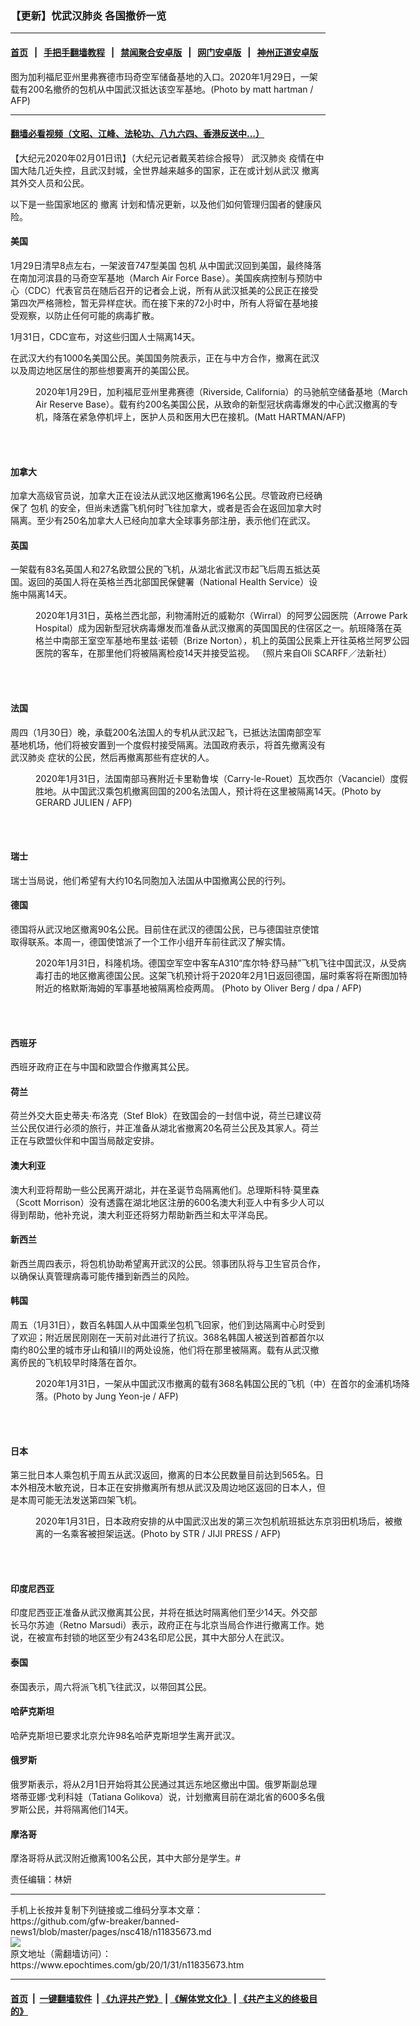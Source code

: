 ### 【更新】忧武汉肺炎 各国撤侨一览
------------------------

#### [首页](https://github.com/gfw-breaker/banned-news1/blob/master/README.md) &nbsp;&nbsp;|&nbsp;&nbsp; [手把手翻墙教程](https://github.com/gfw-breaker/guides/wiki) &nbsp;&nbsp;|&nbsp;&nbsp; [禁闻聚合安卓版](https://github.com/gfw-breaker/bn-android) &nbsp;&nbsp;|&nbsp;&nbsp; [网门安卓版](https://github.com/oGate2/oGate) &nbsp;&nbsp;|&nbsp;&nbsp; [神州正道安卓版](https://github.com/SzzdOgate/update) 



<div><img alt="" class="aligncenter wp-post-image" src="https://i.epochtimes.com/assets/uploads/2020/02/wuhan-US-evacuation-March-Field-Airbase-600x400.jpg"/>
<div class="red16 caption">
 图为加利福尼亚州里弗赛德市玛奇空军储备基地的入口。2020年1月29日，一架载有200名撤侨的包机从中国武汉抵达该空军基地。(Photo by matt hartman / AFP)
</div>
</div><hr/>

#### [翻墙必看视频（文昭、江峰、法轮功、八九六四、香港反送中...）](http://167.172.214.107/home.html)

<div><p>
 【大纪元2020年02月01日讯】（大纪元记者戴芙若综合报导）
 <ok href="https://www.epochtimes.com/gb/tag/%E6%AD%A6%E6%B1%89%E8%82%BA%E7%82%8E.html">
  武汉肺炎
 </ok>
 疫情在中国大陆几近失控，且武汉封城，全世界越来越多的国家，正在或计划从武汉
 <ok href="https://www.epochtimes.com/gb/tag/%E6%92%A4%E7%A6%BB.html">
  撤离
 </ok>
 其外交人员和公民。
</p>
<p>
 以下是一些国家地区的
 <ok href="https://www.epochtimes.com/gb/tag/%E6%92%A4%E7%A6%BB.html">
  撤离
 </ok>
 计划和情况更新，以及他们如何管理归国者的健康风险。
</p>
<h4>
 <strong>
  美国
 </strong>
</h4>
<p>
 1月29日清早8点左右，一架波音747型美国
 <ok href="https://www.epochtimes.com/gb/tag/%E5%8C%85%E6%9C%BA.html">
  包机
 </ok>
 从中国武汉回到美国，最终降落在南加河滨县的马奇空军基地（March Air Force Base）。美国疾病控制与预防中心（CDC）代表官员在随后召开的记者会上说，所有从武汉抵美的公民正在接受第四次严格筛检，暂无异样症状。而在接下来的72小时中，所有人将留在基地接受观察，以防止任何可能的病毒扩散。
</p>
<p>
 1月31日，CDC宣布，对这些归国人士隔离14天。
</p>
<p>
 在武汉大约有1000名美国公民。美国国务院表示，正在与中方合作，撤离在武汉以及周边地区居住的那些想要离开的美国公民。
</p>
<figure class="wp-caption aligncenter" id="attachment_11830929" style="width: 600px">
 <ok href="http://i.epochtimes.com/assets/uploads/2020/01/Wuhan-US-Evacuation-2.jpg">
  <img alt="" class="size-large wp-image-11830929" src="http://i.epochtimes.com/assets/uploads/2020/01/Wuhan-US-Evacuation-2-600x416.jpg"/>
 </ok>
 <br/><figcaption class="wp-caption-text">
  2020年1月29日，加利福尼亚州里弗赛德（Riverside, California）的马驰航空储备基地（March Air Reserve Base）。载有约200名美国公民，从致命的新型冠状病毒爆发的中心武汉撤离的专机，降落在紧急停机坪上，医护人员和医用大巴在接机。(Matt HARTMAN/AFP)
 </figcaption><br/>
</figure><br/>
<h4>
 <strong>
  加拿大
 </strong>
</h4>
<p>
 加拿大高级官员说，加拿大正在设法从武汉地区撤离196名公民。尽管政府已经确保了
 <ok href="https://www.epochtimes.com/gb/tag/%E5%8C%85%E6%9C%BA.html">
  包机
 </ok>
 的安全，但尚未透露飞机何时飞往加拿大，或者是否会在返回加拿大时隔离。至少有250名加拿大人已经向加拿大全球事务部注册，表示他们在武汉。
</p>
<h4>
 <strong>
  英国
 </strong>
</h4>
<p>
 一架载有83名英国人和27名欧盟公民的飞机，从湖北省武汉市起飞后周五抵达英国。返回的英国人将在英格兰西北部国民保健署（National Health Service）设施中隔离14天。
</p>
<figure class="wp-caption aligncenter" id="attachment_11835891" style="width: 600px">
 <ok href="http://i.epochtimes.com/assets/uploads/2020/02/Wuhan-Britain-Evacuation-2.jpg">
  <img alt="" class="size-large wp-image-11835891" src="http://i.epochtimes.com/assets/uploads/2020/02/Wuhan-Britain-Evacuation-2-600x399.jpg"/>
 </ok>
 <br/><figcaption class="wp-caption-text">
  2020年1月31日，英格兰西北部，利物浦附近的威勒尔（Wirral）的阿罗公园医院（Arrowe Park Hospital）成为因新型冠状病毒爆发而准备从武汉撤离的英国国民的住宿区之一。航班降落在英格兰中南部王室空军基地布里兹·诺顿（Brize Norton），机上的英国公民乘上开往英格兰阿罗公园医院的客车，在那里他们将被隔离检疫14天并接受监视。 （照片来自Oli SCARFF／法新社）
 </figcaption><br/>
</figure><br/>
<h4>
 <strong>
  法国
 </strong>
</h4>
<p>
 周四（1月30日）晚，承载200名法国人的专机从武汉起飞，已抵达法国南部空军基地机场，他们将被安置到一个度假村接受隔离。法国政府表示，将首先撤离没有
 <ok href="https://www.epochtimes.com/gb/tag/%E6%AD%A6%E6%B1%89%E8%82%BA%E7%82%8E.html">
  武汉肺炎
 </ok>
 症状的公民，然后再撤离那些有症状的人。
</p>
<figure class="wp-caption aligncenter" id="attachment_11835893" style="width: 600px">
 <ok href="http://i.epochtimes.com/assets/uploads/2020/02/Wuhan-France-Evacuation-2.jpg">
  <img alt="" class="size-large wp-image-11835893" src="http://i.epochtimes.com/assets/uploads/2020/02/Wuhan-France-Evacuation-2-600x400.jpg"/>
 </ok>
 <br/><figcaption class="wp-caption-text">
  2020年1月31日，法国南部马赛附近卡里勒鲁埃（Carry-le-Rouet）瓦坎西尔（Vacanciel）度假胜地。从中国武汉乘包机撤离回国的200名法国人，预计将在这里被隔离14天。(Photo by GERARD JULIEN / AFP)
 </figcaption><br/>
</figure><br/>
<h4>
 <strong>
  瑞士
 </strong>
</h4>
<p>
 瑞士当局说，他们希望有大约10名同胞加入法国从中国撤离公民的行列。
</p>
<h4>
 <strong>
  德国
 </strong>
</h4>
<p>
 德国将从武汉地区撤离90名公民。目前住在武汉的德国公民，已与德国驻京使馆取得联系。本周一，德国使馆派了一个工作小组开车前往武汉了解实情。
</p>
<figure class="wp-caption aligncenter" id="attachment_11835911" style="width: 600px">
 <ok href="http://i.epochtimes.com/assets/uploads/2020/02/Wuhan-Germany-Evacuation.jpg">
  <img alt="" class="size-large wp-image-11835911" src="http://i.epochtimes.com/assets/uploads/2020/02/Wuhan-Germany-Evacuation-600x416.jpg"/>
 </ok>
 <br/><figcaption class="wp-caption-text">
  2020年1月31日，科隆机场。德国空军空中客车A310“库尔特·舒马赫”飞机飞往中国武汉，从受病毒打击的地区撤离德国公民。这架飞机预计将于2020年2月1日返回德国，届时乘客将在斯图加特附近的格默斯海姆的军事基地被隔离检疫两周。 (Photo by Oliver Berg / dpa / AFP)
 </figcaption><br/>
</figure><br/>
<h4>
 <strong>
  西班牙
 </strong>
</h4>
<p>
 西班牙政府正在与中国和欧盟合作撤离其公民。
</p>
<h4>
 <strong>
  荷兰
 </strong>
</h4>
<p>
 荷兰外交大臣史蒂夫·布洛克（Stef Blok）在致国会的一封信中说，荷兰已建议荷兰公民仅进行必须的旅行，并正准备从湖北省撤离20名荷兰公民及其家人。荷兰正在与欧盟伙伴和中国当局敲定安排。
</p>
<h4>
 <strong>
  澳大利亚
 </strong>
</h4>
<p>
 澳大利亚将帮助一些公民离开湖北，并在圣诞节岛隔离他们。总理斯科特·莫里森（Scott Morrison）没有透露在湖北地区注册的600名澳大利亚人中有多少人可以得到帮助，他补充说，澳大利亚还将努力帮助新西兰和太平洋岛民。
</p>
<h4>
 <strong>
  新西兰
 </strong>
</h4>
<p>
 新西兰周四表示，将包机协助希望离开武汉的公民。领事团队将与卫生官员合作，以确保认真管理病毒可能传播到新西兰的风险。
</p>
<h4>
 <strong>
  韩国
 </strong>
</h4>
<p>
 周五（1月31日），数百名韩国人从中国乘坐包机飞回家，他们到达隔离中心时受到了欢迎；附近居民刚刚在一天前对此进行了抗议。368名韩国人被送到首都首尔以南约80公里的城市牙山和镇川的两处设施，他们将在那里被隔离。载有从武汉撤离侨民的飞机较早时降落在首尔。
</p>
<figure class="wp-caption aligncenter" id="attachment_11835913" style="width: 600px">
 <ok href="http://i.epochtimes.com/assets/uploads/2020/02/Wuhan-SKorea-Evacuation.jpg">
  <img alt="" class="size-large wp-image-11835913" src="http://i.epochtimes.com/assets/uploads/2020/02/Wuhan-SKorea-Evacuation-600x400.jpg"/>
 </ok>
 <br/><figcaption class="wp-caption-text">
  2020年1月31日，一架从中国武汉市撤离的载有368名韩国公民的飞机（中）在首尔的金浦机场降落。(Photo by Jung Yeon-je / AFP)
 </figcaption><br/>
</figure><br/>
<h4>
 <strong>
  日本
 </strong>
</h4>
<p>
 第三批日本人乘包机于周五从武汉返回，撤离的日本公民数量目前达到565名。日本外相茂木敏充说，日本正在安排撤离所有想从武汉及周边地区返回的日本人，但是本周可能无法发送第四架飞机。
</p>
<figure class="wp-caption aligncenter" id="attachment_11835918" style="width: 600px">
 <ok href="http://i.epochtimes.com/assets/uploads/2020/02/Wuhan-Japan-Evacuation.jpg">
  <img alt="" class="size-large wp-image-11835918" src="http://i.epochtimes.com/assets/uploads/2020/02/Wuhan-Japan-Evacuation-600x400.jpg"/>
 </ok>
 <br/><figcaption class="wp-caption-text">
  2020年1月31日，日本政府安排的从中国武汉出发的第三次包机航班抵达东京羽田机场后，被撤离的一名乘客被担架运送。(Photo by STR / JIJI PRESS / AFP)
 </figcaption><br/>
</figure><br/>
<h4>
 <strong>
  印度尼西亚
 </strong>
</h4>
<p>
 印度尼西亚正准备从武汉撤离其公民，并将在抵达时隔离他们至少14天。外交部长马尔苏迪（Retno Marsudi）表示，政府正在与北京当局合作进行撤离工作。她说，在被宣布封锁的地区至少有243名印尼公民，其中大部分人在武汉。
</p>
<h4>
 <strong>
  泰国
 </strong>
</h4>
<p>
 泰国表示，周六将派飞机飞往武汉，以带回其公民。
</p>
<h4>
 <strong>
  哈萨克斯坦
 </strong>
</h4>
<p>
 哈萨克斯坦已要求北京允许98名哈萨克斯坦学生离开武汉。
</p>
<h4>
 <strong>
  俄罗斯
 </strong>
</h4>
<p>
 俄罗斯表示，将从2月1日开始将其公民通过其远东地区撤出中国。俄罗斯副总理塔蒂亚娜·戈利科娃（Tatiana Golikova）说，计划撤离目前在湖北省的600多名俄罗斯公民，并将隔离他们14天。
</p>
<h4>
 <strong>
  摩洛哥
 </strong>
</h4>
<p>
 摩洛哥将从武汉附近撤离100名公民，其中大部分是学生。#
</p>
<p>
 责任编辑：林妍
</p>
</div>
<hr/>
手机上长按并复制下列链接或二维码分享本文章：<br/>
https://github.com/gfw-breaker/banned-news1/blob/master/pages/nsc418/n11835673.md <br/>
<a href='https://github.com/gfw-breaker/banned-news1/blob/master/pages/nsc418/n11835673.md'><img src='https://github.com/gfw-breaker/banned-news1/blob/master/pages/nsc418/n11835673.md.png'/></a> <br/>
原文地址（需翻墙访问）：https://www.epochtimes.com/gb/20/1/31/n11835673.htm


------------------------
#### [首页](https://github.com/gfw-breaker/banned-news1/blob/master/README.md) &nbsp;|&nbsp; [一键翻墙软件](https://github.com/gfw-breaker/nogfw/blob/master/README.md) &nbsp;| [《九评共产党》](https://github.com/gfw-breaker/9ping.md/blob/master/README.md#九评之一评共产党是什么) | [《解体党文化》](https://github.com/gfw-breaker/jtdwh.md/blob/master/README.md) | [《共产主义的终极目的》](https://github.com/gfw-breaker/gczydzjmd.md/blob/master/README.md)


<img src='http://gfw-breaker.win/banned-news/pages/nsc418/n11835673.md' width='0px' height='0px'/>